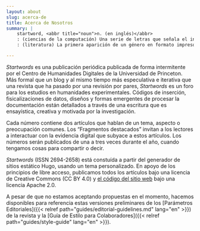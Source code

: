 ```yaml
---
layout: about
slug: acerca-de
title: Acerca de Nosotros
summary: |
    startword, <abbr title="noun">n. (en inglés)</abbr>
    : (ciencias de la computación) Una serie de letras que señala el inicio de una secuencia válida en un lenguaje específico.
    : (literatura) La primera aparición de un género en formato impreso.

---
```


*Startwords* es una publicación periódica publicada de forma intermitente por el Centro de Humanidades Digitales de la Universidad de Princeton. Más formal que un blog y al mismo tiempo más especulativa e iterativa que una revista que ha pasado por una revisión por pares, *Startwords* es un foro para los estudios en humanidades experimentales. Códigos de inserción, fisicalizaciones de datos, diseños y formas emergentes de procesar la documentación están detallados a través de una escritura que es ensayística, creativa y motivada por la investigación.

Cada número contiene dos artículos que hablan de un tema, aspecto o preocupación comunes. Los “Fragmentos destacados” invitan a los lectores a interactuar con la evidencia digital que subyace a estos artículos. Los números serán publicados de una a tres veces durante el año, cuando tengamos cosas para compartir o decir.

*Startwords* (ISSN 2694-2658) está constuída a partir del generador de sitios estático Hugo, usando un tema personalizado. En apoyo de los principios de libre acceso, publicamos todos los artículos bajo una licencia de Creative Commons (CC BY 4.0) y [el código del sitio web](https://github.com/Princeton-CDH/startwords) bajo una licencia Apache 2.0.

A pesar de que no estamos aceptando propuestas en el momento, hacemos disponibles para referencia estas versiones preliminares de los [Parámetros Editoriales]({{< relref path="guides/editorial-guidelines.md" lang="en" >}}) de la revista y la [Guía de Estilo para Colaboradores]({{< relref path="guides/style-guide" lang="en" >}}).